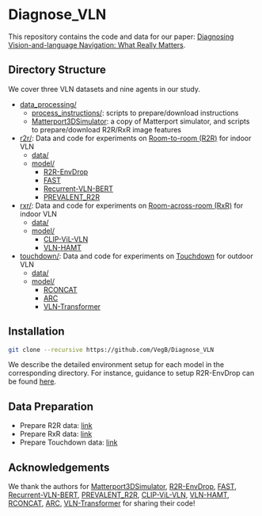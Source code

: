 # Diagnose_VLN
This repository contains the code and data for our paper: [Diagnosing Vision-and-language Navigation: What Really Matters](https://arxiv.org/abs/2103.16561).

## Directory Structure
We cover three VLN datasets and nine agents in our study.

- [data_processing/](./data_processing/README.md)
  - [process_instructions/](./data_processing/process_instructions/): scripts to prepare/download instructions
  - [Matterport3DSimulator](./data_processing/Matterport3DSimulator/): a copy of Matterport simulator, and scripts to prepare/download R2R/RxR image features
- [r2r/](./r2r): Data and code for experiments on [Room-to-room (R2R)](https://openaccess.thecvf.com/content_cvpr_2018/papers/Anderson_Vision-and-Language_Navigation_Interpreting_CVPR_2018_paper.pdf) for indoor VLN
  - [data/](./r2r/data/)
  - [model/](./r2r/model/)
    - [R2R-EnvDrop](r2r/model/R2R-EnvDrop/)
    - [FAST](r2r/model/FAST/)
    - [Recurrent-VLN-BERT](r2r/model/Recurrent-VLN-BERT/)
    - [PREVALENT_R2R](r2r/model/PREVALENT_R2R/)
- [rxr/](./rxr): Data and code for experiments on [Room-across-room (RxR)](https://arxiv.org/pdf/2010.07954.pdf) for indoor VLN
  - [data/](./rxr/data/)
  - [model/](./rxr/model/)
    - [CLIP-ViL-VLN](rxr/model/CLIP-ViL-VLN/)
    - [VLN-HAMT](rxr/model/VLN-HAMT/)
- [touchdown/](./touchdown): Data and code for experiments on [Touchdown](https://openaccess.thecvf.com/content_CVPR_2019/papers/Chen_TOUCHDOWN_Natural_Language_Navigation_and_Spatial_Reasoning_in_Visual_Street_CVPR_2019_paper.pdf) for outdoor VLN
  - [data/](./touchdown/data/)
  - [model/](./touchdown/model/)
    - [RCONCAT](touchdown/model/VLN-Transformer/)
    - [ARC](touchdown/model/VLN-Transformer/)
    - [VLN-Transformer](touchdown/model/VLN-Transformer/)
## Installation

```bash
git clone --recursive https://github.com/VegB/Diagnose_VLN
```

We describe the detailed environment setup for each model in the corresponding directory.
For instance, guidance to setup R2R-EnvDrop can be found [here](r2r/model/R2R-EnvDrop/README.md).


## Data Preparation
- Prepare R2R data: [link](./r2r/data)
- Prepare RxR data: [link](./rxr/data)
- Prepare Touchdown data: [link](./touchdown/data)

## Acknowledgements
We thank the authors for [Matterport3DSimulator](https://github.com/peteanderson80/Matterport3DSimulator), [R2R-EnvDrop](https://github.com/airsplay/R2R-EnvDrop), [FAST](https://github.com/Kelym/FAST), [Recurrent-VLN-BERT](https://github.com/YicongHong/Recurrent-VLN-BERT), [PREVALENT_R2R](https://github.com/weituo12321/PREVALENT_R2R), [CLIP-ViL-VLN](https://github.com/clip-vil/CLIP-ViL), [VLN-HAMT](https://github.com/cshizhe/VLN-HAMT), [RCONCAT](https://github.com/lil-lab/touchdown), [ARC](https://github.com/szxiangjn), [VLN-Transformer](https://github.com/VegB/VLN-Transformer) for sharing their code!
